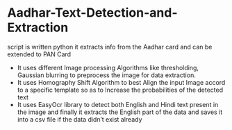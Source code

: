 # Aadhar-Text-Detection-and-Extraction

script is written python it extracts info from the Aadhar card and can be extended to PAN Card 
- It uses different Image processing Algorithms like thresholding, Gaussian blurring to preprocess the image for data extraction.
- It uses Homography Shift Algorithm to best Align the input Image accord to a specific template so as to Increase the probabilities of the detected text
- It uses EasyOcr library to detect both English and Hindi text present in the image and finally it extracts the English part of the data and saves it into a csv file if the data didn’t exist already
